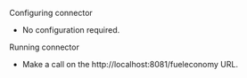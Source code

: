 Configuring connector

- No configuration required.


Running connector

- Make a call on the http://localhost:8081/fueleconomy URL.